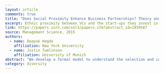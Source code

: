 ```yaml
---
layout: article
comments: true
title: "Does Social Proximity Enhance Business Partnerships? Theory and Evidence from Ethnicity's Role in U.S. Venture Capital"
excerpt: Ethnic proximity between VCs and the start-ups they invest in is positively related to performance, but VCs also invest in coethnic ventures that are of lower observable quality than noncoethnic ventures.
link: https://papers.ssrn.com/sol3/papers.cfm?abstract_id=1939587
source: Management Science, 2015
authors:
  - name: Deepak Hegde
    affiliation: New York University
  - name: Justin Tumlinson
    affiliation: University of Munich
abstract: "We develop a formal model to understand the selection and influence effects of social proximity (homophily) between business partners. Consistent with the model’s predictions, we find that U.S. venture capitalists (VCs) are more likely to select start-ups with coethnic executives for investment, particularly when the probability of the start-up’s success appears low. Ethnic proximity between VCs and the start-ups they invest in is positively related to performance, measured by the probability of the companies’ successful exit through acquisitions and initial public offerings (IPOs) and net income after IPO. Two-stage regression estimates suggest that these positive performance outcomes are largely due to influence, that is, superior communication and coordination between coethnic VCs and start-up executives after the investment. To the extent that VCs expect to work better with coethnic start-ups, they invest in coethnic ventures that are of lower observable quality than noncoethnic ventures."
category: diversity
---
```

